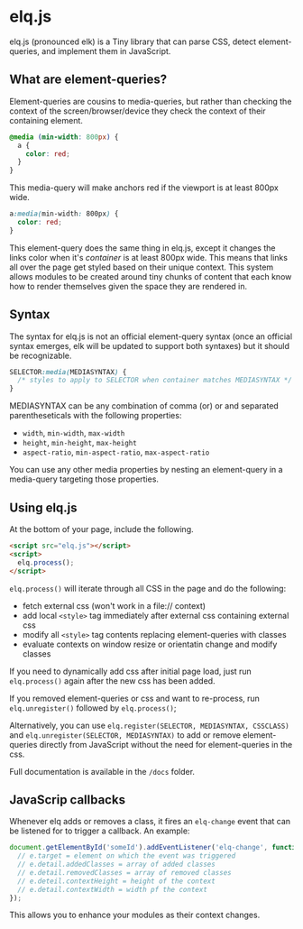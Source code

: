# elq.js

elq.js (pronounced elk) is a Tiny library that can parse CSS, detect element-queries, and implement them in JavaScript.

## What are element-queries?

Element-queries are cousins to media-queries, but rather than checking the context of the screen/browser/device they check the context of their containing element.

```css
@media (min-width: 800px) {
  a {
    color: red;
  }
}
```

This media-query will make anchors red if the viewport is at least 800px wide.

```css
a:media(min-width: 800px) {
  color: red;
}
```

This element-query does the same thing in elq.js, except it changes the links color when it's _container_ is at least 800px wide. This means that links all over the page get styled based on their unique context. This system allows modules to be created around tiny chunks of content that each know how to render themselves given the space they are rendered in.

## Syntax

The syntax for elq.js is not an official element-query syntax (once an official syntax emerges, elk will be updated to support both syntaxes) but it should be recognizable.

```css
SELECTOR:media(MEDIASYNTAX) {
  /* styles to apply to SELECTOR when container matches MEDIASYNTAX */
}
```

MEDIASYNTAX can be any combination of comma (or) or and separated parentheseticals  with the following properties:

* `width`, `min-width`, `max-width`
* `height`, `min-height`, `max-height`
* `aspect-ratio`, `min-aspect-ratio`, `max-aspect-ratio`

You can use any other media properties by nesting an element-query in a media-query targeting those properties.

## Using elq.js

At the bottom of your page, include the following.

```html
<script src="elq.js"></script>
<script>
  elq.process();
</script>
```

`elq.process()` will iterate through all CSS in the page and do the following:

* fetch external css (won't work in a file:// context)
* add local `<style>` tag immediately after external css containing external css
* modify all `<style>` tag contents replacing element-queries with classes
* evaluate contexts on window resize or orientatin change and modify classes

If you need to dynamically add css after initial page load, just run `elq.process()` again after the new css has been added.

If you removed element-queries or css and want to re-process, run `elq.unregister()` followed by `elq.process()`;

Alternatively, you can use `elq.register(SELECTOR, MEDIASYNTAX, CSSCLASS)` and `elq.unregister(SELECTOR, MEDIASYNTAX)` to add or remove element-queries directly from JavaScript without the need for element-queries in the css.

Full documentation is available in the `/docs` folder.

## JavaScrip callbacks

Whenever elq adds or removes a class, it fires an `elq-change` event that can be listened for to trigger a callback. An example:

```js
document.getElementById('someId').addEventListener('elq-change', function(e) {
  // e.target = element on which the event was triggered
  // e.detail.addedClasses = array of added classes
  // e.detail.removedClasses = array of removed classes
  // e.deteil.contextHeight = height of the context
  // e.detail.contextWidth = width pf the context
});
```

This allows you to enhance your modules as their context changes.
